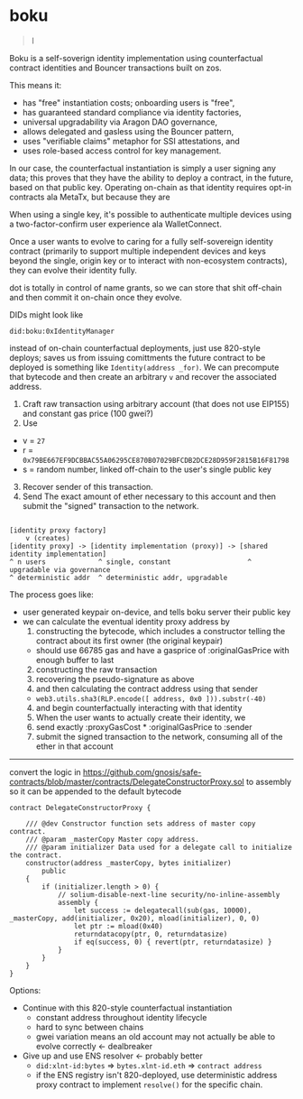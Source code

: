 # boku

> I

Boku is a self-soverign identity implementation using counterfactual contract identities and Bouncer transactions built on zos.

This means it:

+ has "free" instantiation costs; onboarding users is "free",
+ has guaranteed standard compliance via identity factories,
+ universal upgradability via Aragon DAO governance,
+ allows delegated and gasless using the Bouncer pattern,
+ uses "verifiable claims" metaphor for SSI attestations, and
+ uses role-based access control for key management.

In our case, the counterfactual instantiation is simply a user signing any data; this proves that they have the ability to deploy a contract, in the future, based on that public key. Operating on-chain as that identity requires opt-in contracts ala MetaTx, but because they are

When using a single key, it's possible to authenticate multiple devices using a two-factor-confirm user experience ala WalletConnect.

Once a user wants to evolve to caring for a fully self-sovereign identity contract (primarily to support multiple independent devices and keys beyond the single, origin key or to interact with non-ecosystem contracts), they can evolve their identity fully.

dot is totally in control of name grants, so we can store that shit off-chain and then commit it on-chain once they evolve.


DIDs might look like

```
did:boku:0xIdentityManager
```


instead of on-chain counterfactual deployments, just use 820-style deploys; saves us from issuing comittments
the future contract to be deployed is something like `Identity(address _for)`. We can precompute that bytecode and then
create an arbitrary `v` and recover the associated address.

1. Craft raw transaction using arbitrary account (that does not use EIP155) and constant gas price (100 gwei?)
2. Use
  - v = `27`
  - r = `0x79BE667EF9DCBBAC55A06295CE870B07029BFCDB2DCE28D959F2815B16F81798`
  - s = random number, linked off-chain to the user's single public key
3. Recover sender of this transaction.
4. Send The exact amount of ether necessary to this account and then submit the "signed" transaction to the network.

```

[identity proxy factory]
    v (creates)
[identity proxy] -> [identity implementation (proxy)] -> [shared identity implementation]
^ n users             ^ single, constant                   ^ upgradable via governance
^ deterministic addr  ^ deterministic addr, upgradable
```


The process goes like:
- user generated keypair on-device, and tells boku server their public key
- we can calculate the eventual identity proxy address by
  1. constructing the bytecode, which includes a constructor telling the contract about its first owner (the original keypair)
    - should use 66785 gas and have a gasprice of :originalGasPrice with enough buffer to last
  2. constructing the raw transaction
  2. recovering the pseudo-signature as above
  3. and then calculating the contract address using that sender
    - `web3.utils.sha3(RLP.encode([ address, 0x0 ])).substr(-40)`
  4. and begin counterfactually interacting with that identity
  5. When the user wants to actually create their identity, we
    1. send exactly :proxyGasCost * :originalGasPrice to :sender
    2. submit the signed transaction to the network, consuming all of the ether in that account


---

convert the logic in https://github.com/gnosis/safe-contracts/blob/master/contracts/DelegateConstructorProxy.sol
to assembly so it can be appended to the default bytecode

```
contract DelegateConstructorProxy {

    /// @dev Constructor function sets address of master copy contract.
    /// @param _masterCopy Master copy address.
    /// @param initializer Data used for a delegate call to initialize the contract.
    constructor(address _masterCopy, bytes initializer)
        public
    {
        if (initializer.length > 0) {
            // solium-disable-next-line security/no-inline-assembly
            assembly {
                let success := delegatecall(sub(gas, 10000), _masterCopy, add(initializer, 0x20), mload(initializer), 0, 0)
                let ptr := mload(0x40)
                returndatacopy(ptr, 0, returndatasize)
                if eq(success, 0) { revert(ptr, returndatasize) }
            }
        }
    }
}
```


Options:
- Continue with this 820-style counterfactual instantiation
    - constant address throughout identity lifecycle
    - hard to sync between chains
    - gwei variation means an old account may not actually be able to evolve correctly <- dealbreaker
- Give up and use ENS resolver <- probably better
    - `did:xlnt-id:bytes` => `bytes.xlnt-id.eth` => `contract address`
    - if the ENS registry isn't 820-deployed, use deterministic address proxy contract to implement `resolve()` for the specific chain.

